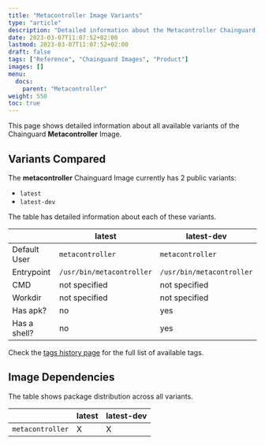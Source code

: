 ```yaml
---
title: "Metacontroller Image Variants"
type: "article"
description: "Detailed information about the Metacontroller Chainguard Image variants"
date: 2023-03-07T11:07:52+02:00
lastmod: 2023-03-07T11:07:52+02:00
draft: false
tags: ["Reference", "Chainguard Images", "Product"]
images: []
menu:
  docs:
    parent: "Metacontroller"
weight: 550
toc: true
---
```


This page shows detailed information about all available variants of the Chainguard **Metacontroller** Image.

## Variants Compared
The **metacontroller** Chainguard Image currently has 2 public variants: 

- `latest`
- `latest-dev`

The table has detailed information about each of these variants.

|              | latest                    | latest-dev                |
|--------------|---------------------------|---------------------------|
| Default User | `metacontroller`          | `metacontroller`          |
| Entrypoint   | `/usr/bin/metacontroller` | `/usr/bin/metacontroller` |
| CMD          | not specified             | not specified             |
| Workdir      | not specified             | not specified             |
| Has apk?     | no                        | yes                       |
| Has a shell? | no                        | yes                       |

Check the [tags history page](/chainguard/chainguard-images/reference/metacontroller/tags_history/) for the full list of available tags.
## Image Dependencies
The table shows package distribution across all variants.

|                  | latest | latest-dev |
|------------------|--------|------------|
| `metacontroller` | X      | X          |
